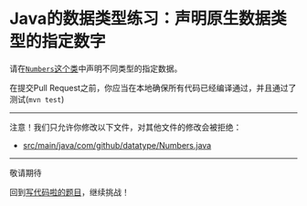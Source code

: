 # Java的数据类型练习：声明原生数据类型的指定数字

请在[`Numbers`这个类](https://github.com/hcsp/declare-numbers-of-primitive-types/blob/master/src/main/java/com/github/datatype/Numbers.java)中声明不同类型的指定数据。

在提交Pull Request之前，你应当在本地确保所有代码已经编译通过，并且通过了测试(`mvn test`)

-----
注意！我们只允许你修改以下文件，对其他文件的修改会被拒绝：
- [src/main/java/com/github/datatype/Numbers.java](https://github.com/hcsp/declare-numbers-of-primitive-types/blob/master/src/main/java/com/github/datatype/Numbers.java)
-----


敬请期待

回到[写代码啦的题目](https://xiedaimala.com/tasks/316bb6cc-6aa6-4dac-85e4-ce1c01b72c83/quizzes/6deff641-d53b-485b-9253-614655e16f3b)，继续挑战！
